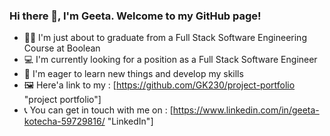 ### Hi there 👋, I'm Geeta. Welcome to my GitHub page!

- :woman_student:  I'm just about to graduate from a Full Stack Software Engineering Course at Boolean
- :computer:  I'm currently looking for a position as a Full Stack Software Engineer
- :seedling:  I'm eager to learn new things and develop my skills
- :framed_picture:  Here'a link to my : [https://github.com/GK230/project-portfolio "project portfolio"]
- :telephone_receiver:  You can get in touch with me on : [https://www.linkedin.com/in/geeta-kotecha-59729816/ "LinkedIn"]

<!--
**GK230/GK230** is a ✨ _special_ ✨ repository because its `README.md` (this file) appears on your GitHub profile.

Here are some ideas to get you started:

- 🔭 I’m currently working on ...
- 🌱 I’m currently learning ...
- 👯 I’m looking to collaborate on ...
- 🤔 I’m looking for help with ...
- 💬 Ask me about ...
- 📫 How to reach me: ...
- 😄 Pronouns: ...
- ⚡ Fun fact: ...
-->
